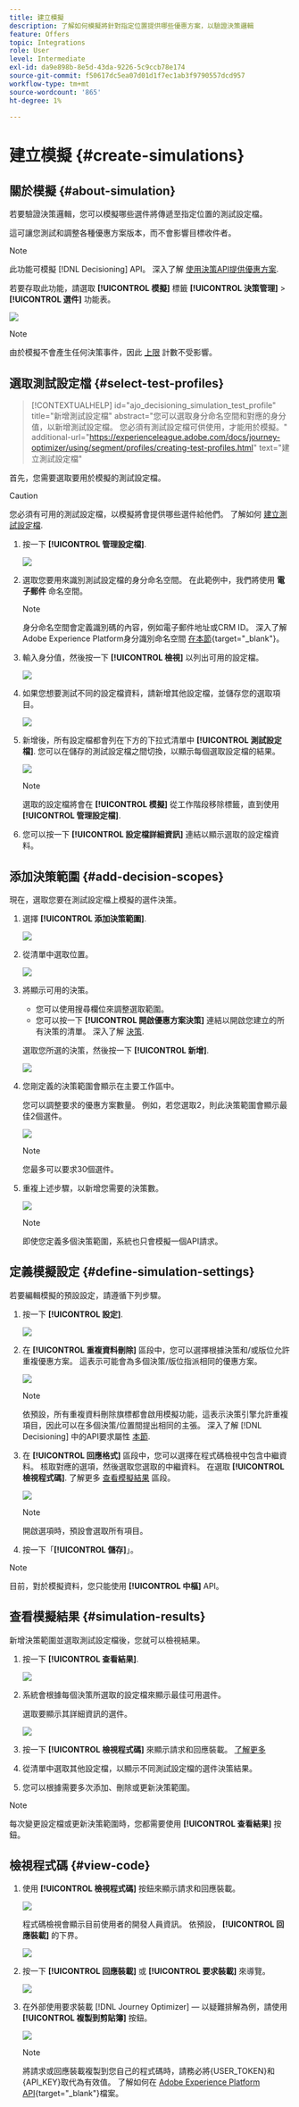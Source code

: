```yaml
---
title: 建立模擬
description: 了解如何模擬將針對指定位置提供哪些優惠方案，以驗證決策邏輯
feature: Offers
topic: Integrations
role: User
level: Intermediate
exl-id: da9e898b-8e5d-43da-9226-5c9ccb78e174
source-git-commit: f50617dc5ea07d01d1f7ec1ab3f9790557dcd957
workflow-type: tm+mt
source-wordcount: '865'
ht-degree: 1%

---
```


# 建立模擬 {#create-simulations}

## 關於模擬 {#about-simulation}

若要驗證決策邏輯，您可以模擬哪些選件將傳遞至指定位置的測試設定檔。

<!--Simulation allows you to view the results of offer decisions as a selected profile.-->

這可讓您測試和調整各種優惠方案版本，而不會影響目標收件者。

>[!NOTE]
>
>此功能可模擬 [!DNL Decisioning] API。 深入了解 [使用決策API提供優惠方案](../api-reference/offer-delivery-api/decisioning-api.md).

若要存取此功能，請選取 **[!UICONTROL 模擬]** 標籤 **[!UICONTROL 決策管理]** > **[!UICONTROL 選件]** 功能表。

![](../assets/offers_simulation-tab.png)

>[!NOTE]
>
>由於模擬不會產生任何決策事件，因此 [上限](../offer-library/creating-personalized-offers.md#capping) 計數不受影響。

<!--
➡️ [Discover this feature in video](#video)
-->

## 選取測試設定檔 {#select-test-profiles}

>[!CONTEXTUALHELP]
>id="ajo_decisioning_simulation_test_profile"
>title="新增測試設定檔"
>abstract="您可以選取身分命名空間和對應的身分值，以新增測試設定檔。 您必須有測試設定檔可供使用，才能用於模擬。"
>additional-url="https://experienceleague.adobe.com/docs/journey-optimizer/using/segment/profiles/creating-test-profiles.html" text="建立測試設定檔"

首先，您需要選取要用於模擬的測試設定檔。

>[!CAUTION]
>
>您必須有可用的測試設定檔，以模擬將會提供哪些選件給他們。 了解如何 [建立測試設定檔](../../segment/creating-test-profiles.md).

1. 按一下 **[!UICONTROL 管理設定檔]**.

   ![](../assets/offers_simulation-manage-profile.png)

1. 選取您要用來識別測試設定檔的身分命名空間。 在此範例中，我們將使用 **電子郵件** 命名空間。

   >[!NOTE]
   >
   >身分命名空間會定義識別碼的內容，例如電子郵件地址或CRM ID。 深入了解Adobe Experience Platform身分識別命名空間 [在本節](../../segment/get-started-identity.md){target=&quot;_blank&quot;}。

1. 輸入身分值，然後按一下 **[!UICONTROL 檢視]** 以列出可用的設定檔。

   ![](../assets/offers_simulation-add-profile.png)

1. 如果您想要測試不同的設定檔資料，請新增其他設定檔，並儲存您的選取項目。

   ![](../assets/offers_simulation-save-profiles.png)

1. 新增後，所有設定檔都會列在下方的下拉式清單中 **[!UICONTROL 測試設定檔]**. 您可以在儲存的測試設定檔之間切換，以顯示每個選取設定檔的結果。

   ![](../assets/offers_simulation-saved-profiles.png)

   >[!NOTE]
   >
   >選取的設定檔將會在 **[!UICONTROL 模擬]** 從工作階段移除標籤，直到使用 **[!UICONTROL 管理設定檔]**.

1. 您可以按一下 **[!UICONTROL 設定檔詳細資訊]** 連結以顯示選取的設定檔資料。

<!--Learn more on [selecting test profiles](messages/preview.md#select-test-profiles)-->

## 添加決策範圍 {#add-decision-scopes}

現在，選取您要在測試設定檔上模擬的選件決策。

1. 選擇 **[!UICONTROL 添加決策範圍]**.

   ![](../assets/offers_simulation-add-decision.png)

1. 從清單中選取位置。

   ![](../assets/offers_simulation-add-decision-scope.png)

1. 將顯示可用的決策。

   * 您可以使用搜尋欄位來調整選取範圍。
   * 您可以按一下 **[!UICONTROL 開啟優惠方案決策]** 連結以開啟您建立的所有決策的清單。 深入了解 [決策](create-offer-activities.md).

   選取您所選的決策，然後按一下 **[!UICONTROL 新增]**.

   ![](../assets/offers_simulation-add-decision-scope-add.png)

1. 您剛定義的決策範圍會顯示在主要工作區中。

   您可以調整要求的優惠方案數量。 例如，若您選取2，則此決策範圍會顯示最佳2個選件。

   ![](../assets/offers_simulation-request-offer.png)

   >[!NOTE]
   >
   >您最多可以要求30個選件。

1. 重複上述步驟，以新增您需要的決策數。

   ![](../assets/offers_simulation-add-more-decisions.png)

   >[!NOTE]
   >
   >即使您定義多個決策範圍，系統也只會模擬一個API請求。

## 定義模擬設定 {#define-simulation-settings}

若要編輯模擬的預設設定，請遵循下列步驟。

1. 按一下 **[!UICONTROL 設定]**.

   ![](../assets/offers_simulation-settings.png)

1. 在 **[!UICONTROL 重複資料刪除]** 區段中，您可以選擇根據決策和/或版位允許重複優惠方案。 這表示可能會為多個決策/版位指派相同的優惠方案。

   ![](../assets/offers_simulation-settings-deduplication.png)

   >[!NOTE]
   >
   >依預設，所有重複資料刪除旗標都會啟用模擬功能，這表示決策引擎允許重複項目，因此可以在多個決策/位置間提出相同的主張。 深入了解 [!DNL Decisioning] 中的API要求屬性 [本節](../api-reference/offer-delivery-api/decisioning-api.md).

1. 在 **[!UICONTROL 回應格式]** 區段中，您可以選擇在程式碼檢視中包含中繼資料。 核取對應的選項，然後選取您選取的中繼資料。 在選取 **[!UICONTROL 檢視程式碼]**. 了解更多 [查看模擬結果](#simulation-results) 區段。

   ![](../assets/offers_simulation-settings-response-format.png)

   >[!NOTE]
   >
   >開啟選項時，預設會選取所有項目。

1. 按一下「**[!UICONTROL 儲存]**」。

>[!NOTE]
>
>目前，對於模擬資料，您只能使用 **[!UICONTROL 中樞]** API。

<!--
In the **[!UICONTROL API for simulation]** section, select the API you want to use: **[!UICONTROL Hub]** or **[!UICONTROL Edge]**.
Hub and Edge are two different end points for simulation data.

In the **[!UICONTROL Context data]** section, you can add as many elements as needed.

    >[!NOTE]
    >
    >This section is hidden if you select Edge API in the section above. Hub allows the use of Context data, Edge does not.

Context data allows the user to add contextual data that could affect the simulation score.
For instance, let's say the customer has an offer for a discount on ice cream. In the rules for that offer, it can have logic that would rank it higher when the temperature is above 80 degrees. In simulation, the user could add context data: temperature=65 and that offer would rank lower, of they could add temperature=95 and that would rank higher.
-->

## 查看模擬結果 {#simulation-results}

新增決策範圍並選取測試設定檔後，您就可以檢視結果。

1. 按一下 **[!UICONTROL 查看結果]**.

   ![](../assets/offers_simulation-view-results.png)

1. 系統會根據每個決策所選取的設定檔來顯示最佳可用選件。

   選取要顯示其詳細資訊的選件。

   ![](../assets/offers_simulation-offer-details.png)

1. 按一下 **[!UICONTROL 檢視程式碼]** 來顯示請求和回應裝載。 [了解更多](#view-code)

1. 從清單中選取其他設定檔，以顯示不同測試設定檔的選件決策結果。

1. 您可以根據需要多次添加、刪除或更新決策範圍。

>[!NOTE]
>
>每次變更設定檔或更新決策範圍時，您都需要使用 **[!UICONTROL 查看結果]** 按鈕。

## 檢視程式碼 {#view-code}

1. 使用 **[!UICONTROL 檢視程式碼]** 按鈕來顯示請求和回應裝載。

   ![](../assets/offers_simulation-view-code.png)

   程式碼檢視會顯示目前使用者的開發人員資訊。 依預設， **[!UICONTROL 回應裝載]** 的下界。

   ![](../assets/offers_simulation-request-payload.png)

1. 按一下 **[!UICONTROL 回應裝載]** 或 **[!UICONTROL 要求裝載]** 來導覽。

   ![](../assets/offers_simulation-response-payload.png)

1. 在外部使用要求裝載 [!DNL Journey Optimizer]  — 以疑難排解為例，請使用 **[!UICONTROL 複製到剪貼簿]** 按鈕。

   ![](../assets/offers_simulation-copy-payload.png)

   <!--You cannot copy the response payload. ACTUALLY YES YOU CAN > to confirm with PM/dev? -->

   >[!NOTE]
   >
   >將請求或回應裝載複製到您自己的程式碼時，請務必將{USER_TOKEN}和{API_KEY}取代為有效值。 了解如何在 [Adobe Experience Platform API](https://experienceleague.adobe.com/docs/experience-platform/landing/platform-apis/api-authentication.html){target=&quot;_blank&quot;}檔案。

